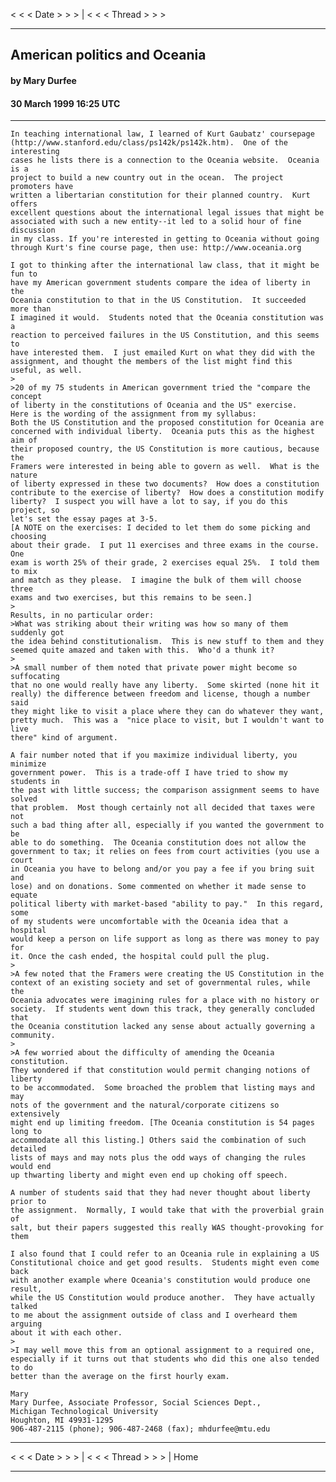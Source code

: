 < < < Date > > > | < < < Thread > > >

* * *

## American politics and Oceania

#### by Mary Durfee

#### 30 March 1999 16:25 UTC

* * *
    
    
    In teaching international law, I learned of Kurt Gaubatz' coursepage
    (http://www.stanford.edu/class/ps142k/ps142k.htm).  One of the interesting
    cases he lists there is a connection to the Oceania website.  Oceania is a
    project to build a new country out in the ocean.  The project promoters have
    written a libertarian constitution for their planned country.  Kurt offers
    excellent questions about the international legal issues that might be
    associated with such a new entity--it led to a solid hour of fine discussion
    in my class. If you're interested in getting to Oceania without going
    through Kurt's fine course page, then use: http://www.oceania.org
    
    I got to thinking after the international law class, that it might be fun to
    have my American government students compare the idea of liberty in the
    Oceania constitution to that in the US Constitution.  It succeeded more than
    I imagined it would.  Students noted that the Oceania constitution was a
    reaction to perceived failures in the US Constitution, and this seems to
    have interested them.  I just emailed Kurt on what they did with the
    assignment, and thought the members of the list might find this useful, as well.
    >
    >20 of my 75 students in American government tried the "compare the concept
    of liberty in the constitutions of Oceania and the US" exercise.
    Here is the wording of the assignment from my syllabus:
    Both the US Constitution and the proposed constitution for Oceania are
    concerned with individual liberty.  Oceania puts this as the highest aim of
    their proposed country, the US Constitution is more cautious, because the
    Framers were interested in being able to govern as well.  What is the nature
    of liberty expressed in these two documents?  How does a constitution
    contribute to the exercise of liberty?  How does a constitution modify
    liberty?  I suspect you will have a lot to say, if you do this project, so
    let's set the essay pages at 3-5.    
    [A NOTE on the exercises: I decided to let them do some picking and choosing
    about their grade.  I put 11 exercises and three exams in the course.  One
    exam is worth 25% of their grade, 2 exercises equal 25%.  I told them to mix
    and match as they please.  I imagine the bulk of them will choose three
    exams and two exercises, but this remains to be seen.]
    >
    Results, in no particular order:
    >What was striking about their writing was how so many of them suddenly got
    the idea behind constitutionalism.  This is new stuff to them and they
    seemed quite amazed and taken with this.  Who'd a thunk it?  
    >
    >A small number of them noted that private power might become so suffocating
    that no one would really have any liberty.  Some skirted (none hit it
    really) the difference between freedom and license, though a number said
    they might like to visit a place where they can do whatever they want,
    pretty much.  This was a  "nice place to visit, but I wouldn't want to live
    there" kind of argument.
    
    A fair number noted that if you maximize individual liberty, you minimize
    government power.  This is a trade-off I have tried to show my students in
    the past with little success; the comparison assignment seems to have solved
    that problem.  Most though certainly not all decided that taxes were not
    such a bad thing after all, especially if you wanted the government to be
    able to do something.  The Oceania constitution does not allow the
    government to tax; it relies on fees from court activities (you use a court
    in Oceania you have to belong and/or you pay a fee if you bring suit and
    lose) and on donations. Some commented on whether it made sense to equate
    political liberty with market-based "ability to pay."  In this regard, some
    of my students were uncomfortable with the Oceania idea that a hospital
    would keep a person on life support as long as there was money to pay for
    it. Once the cash ended, the hospital could pull the plug.
    >
    >A few noted that the Framers were creating the US Constitution in the
    context of an existing society and set of governmental rules, while the
    Oceania advocates were imagining rules for a place with no history or
    society.  If students went down this track, they generally concluded that
    the Oceania constitution lacked any sense about actually governing a
    community.  
    >
    >A few worried about the difficulty of amending the Oceania constitution.
    They wondered if that constitution would permit changing notions of liberty
    to be accommodated.  Some broached the problem that listing mays and may
    nots of the government and the natural/corporate citizens so extensively
    might end up limiting freedom. [The Oceania constitution is 54 pages long to
    accommodate all this listing.] Others said the combination of such detailed
    lists of mays and may nots plus the odd ways of changing the rules would end
    up thwarting liberty and might even end up choking off speech.
    
    A number of students said that they had never thought about liberty prior to
    the assignment.  Normally, I would take that with the proverbial grain of
    salt, but their papers suggested this really WAS thought-provoking for them
    
    I also found that I could refer to an Oceania rule in explaining a US
    Constitutional choice and get good results.  Students might even come back
    with another example where Oceania's constitution would produce one result,
    while the US Constitution would produce another.  They have actually talked
    to me about the assignment outside of class and I overheard them arguing
    about it with each other.
    >
    >I may well move this from an optional assignment to a required one,
    especially if it turns out that students who did this one also tended to do
    better than the average on the first hourly exam.
    
    Mary
    Mary Durfee, Associate Professor, Social Sciences Dept.,
    Michigan Technological University
    Houghton, MI 49931-1295
    906-487-2115 (phone); 906-487-2468 (fax); mhdurfee@mtu.edu
    
    
    

* * *

< < < Date > > > | < < < Thread > > > | Home

* * *

  

